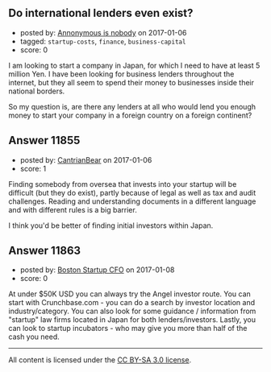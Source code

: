 ## Do international lenders even exist?

- posted by: [Annonymous is nobody](https://stackexchange.com/users/1955864/annonymous-is-nobody) on 2017-01-06
- tagged: `startup-costs`, `finance`, `business-capital`
- score: 0

<p>I am looking to start a company in Japan, for which I need to have at least 5 million Yen.
I have been looking for business lenders throughout the internet, but they all seem to spend their money to businesses inside their national borders.</p>

<p>So my question is, are there any lenders at all who would lend you enough money to start your company in a foreign country on a foreign continent?</p>



## Answer 11855

- posted by: [CantrianBear](https://stackexchange.com/users/3131350/cantrianbear) on 2017-01-06
- score: 1

<p>Finding somebody from oversea that invests into your startup will be difficult (but they do exist), partly because of legal as well as tax and audit challenges. Reading and understanding documents in a different language and with different rules is a big barrier.</p>

<p>I think you'd be better of finding initial investors within Japan. </p>



## Answer 11863

- posted by: [Boston Startup CFO](https://stackexchange.com/users/9992633/boston-startup-cfo) on 2017-01-08
- score: 0

<p>At under $50K USD you can always try the Angel investor route. You can start with Crunchbase.com - you can do a search by investor location and industry/category.  You can also look for some guidance / information from "startup" law firms located in Japan for both lenders/investors.  Lastly, you can look to startup incubators - who may give you more than half of the cash you need.</p>




---

All content is licensed under the [CC BY-SA 3.0 license](https://creativecommons.org/licenses/by-sa/3.0/).
